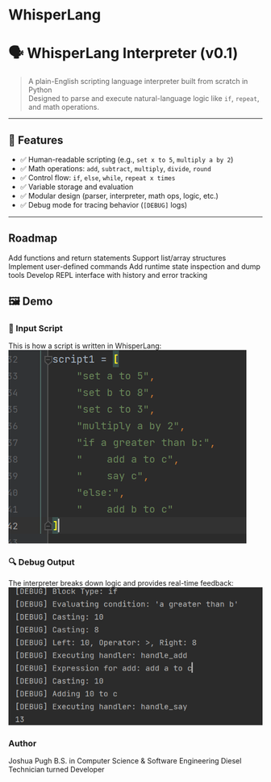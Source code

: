 # WhisperLang
# 🗣️ WhisperLang Interpreter (v0.1)

> A plain-English scripting language interpreter built from scratch in Python  
> Designed to parse and execute natural-language logic like `if`, `repeat`, and math operations.

---

## 📌 Features

- ✅ Human-readable scripting (e.g., `set x to 5`, `multiply a by 2`)
- ✅ Math operations: `add`, `subtract`, `multiply`, `divide`, `round`
- ✅ Control flow: `if`, `else`, `while`, `repeat x times`
- ✅ Variable storage and evaluation
- ✅ Modular design (parser, interpreter, math ops, logic, etc.)
- ✅ Debug mode for tracing behavior (`[DEBUG]` logs)

---

## Roadmap

Add functions and return statements
Support list/array structures
Implement user-defined commands
Add runtime state inspection and dump tools
Develop REPL interface with history and error tracking

## 🖼️ Demo

### 🧾 Input Script
This is how a script is written in WhisperLang:
![Script Input](images/input-script.png)

### 🔍 Debug Output
The interpreter breaks down logic and provides real-time feedback:
![Debug Output](images/debug-output.png)


### Author
Joshua Pugh
B.S. in Computer Science & Software Engineering
Diesel Technician turned Developer
